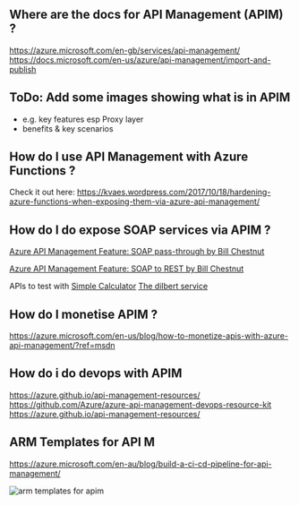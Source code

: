 ## Where are the docs for API Management (APIM)  ?

https://azure.microsoft.com/en-gb/services/api-management/
https://docs.microsoft.com/en-us/azure/api-management/import-and-publish

## ToDo: Add some images showing what is in APIM
- e.g. key features esp Proxy layer
- benefits & key scenarios

## How do I use API Management with Azure Functions ? 

Check it out here:  https://kvaes.wordpress.com/2017/10/18/hardening-azure-functions-when-exposing-them-via-azure-api-management/

## How do I do expose SOAP services via APIM ?

[Azure API Management Feature: SOAP pass-through by Bill Chestnut](https://www.biztalkbill.com/2018/08/01/azure-api-management-feature-soap-pass/)

[Azure API Management Feature: SOAP to REST by Bill Chestnut](https://www.biztalkbill.com/2018/08/06/azure-api-management-feature-soap-rest/)

APIs to test with
[Simple Calculator](http://www.dneonline.com/calculator.asmx?op=Add)
[The dilbert service](http://www.gcomputer.net/webservices/dilbert.asmx)

## How do I monetise APIM ? 
https://azure.microsoft.com/en-us/blog/how-to-monetize-apis-with-azure-api-management/?ref=msdn

## How do i do devops with APIM
https://azure.github.io/api-management-resources/
https://github.com/Azure/azure-api-management-devops-resource-kit
https://azure.github.io/api-management-resources/

## ARM Templates for API M
https://azure.microsoft.com/en-au/blog/build-a-ci-cd-pipeline-for-api-management/

![arm templates for apim](https://azurecomcdn.azureedge.net/mediahandler/acomblog/media/Default/blog/3be93f4e-acea-4771-a62a-f452b79a3fa5.png)
